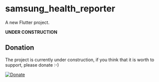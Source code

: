# samsung_health_reporter

A new Flutter project.

**UNDER CONSTRUCTION**

## Donation
The project is currently under construction, if you think that it is worth to support, please donate :-)

[![Donate](https://img.shields.io/badge/Donate-PayPal-green.svg)](https://www.paypal.com/paypalme/VictorKachalov/5EUR)
